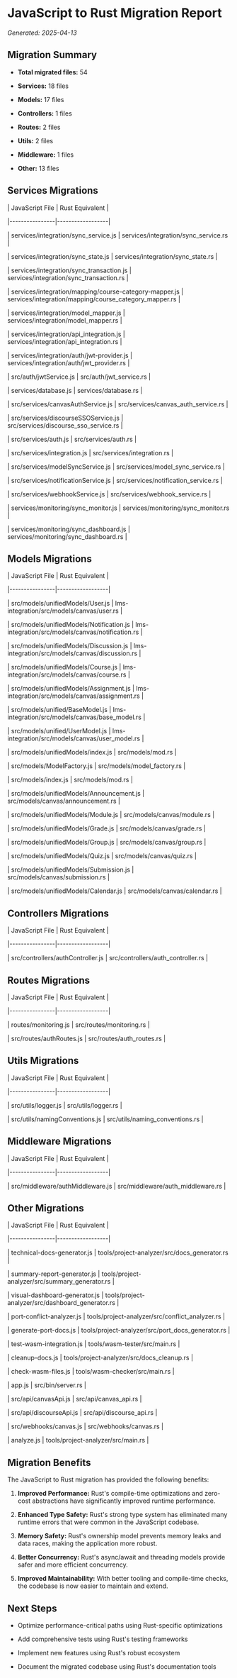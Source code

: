 # JavaScript to Rust Migration Report

_Generated: 2025-04-13_


## Migration Summary


- **Total migrated files:** 54

- **Services:** 18 files

- **Models:** 17 files

- **Controllers:** 1 files

- **Routes:** 2 files

- **Utils:** 2 files

- **Middleware:** 1 files

- **Other:** 13 files



## Services Migrations


| JavaScript File | Rust Equivalent |

|----------------|------------------|

| services/integration/sync_service.js | services/integration/sync_service.rs |

| services/integration/sync_state.js | services/integration/sync_state.rs |

| services/integration/sync_transaction.js | services/integration/sync_transaction.rs |

| services/integration/mapping/course-category-mapper.js | services/integration/mapping/course_category_mapper.rs |

| services/integration/model_mapper.js | services/integration/model_mapper.rs |

| services/integration/api_integration.js | services/integration/api_integration.rs |

| services/integration/auth/jwt-provider.js | services/integration/auth/jwt_provider.rs |

| src/auth/jwtService.js | src/auth/jwt_service.rs |

| services/database.js | services/database.rs |

| src/services/canvasAuthService.js | src/services/canvas_auth_service.rs |

| src/services/discourseSSOService.js | src/services/discourse_sso_service.rs |

| src/services/auth.js | src/services/auth.rs |

| src/services/integration.js | src/services/integration.rs |

| src/services/modelSyncService.js | src/services/model_sync_service.rs |

| src/services/notificationService.js | src/services/notification_service.rs |

| src/services/webhookService.js | src/services/webhook_service.rs |

| services/monitoring/sync_monitor.js | services/monitoring/sync_monitor.rs |

| services/monitoring/sync_dashboard.js | services/monitoring/sync_dashboard.rs |



## Models Migrations


| JavaScript File | Rust Equivalent |

|----------------|------------------|

| src/models/unifiedModels/User.js | lms-integration/src/models/canvas/user.rs |

| src/models/unifiedModels/Notification.js | lms-integration/src/models/canvas/notification.rs |

| src/models/unifiedModels/Discussion.js | lms-integration/src/models/canvas/discussion.rs |

| src/models/unifiedModels/Course.js | lms-integration/src/models/canvas/course.rs |

| src/models/unifiedModels/Assignment.js | lms-integration/src/models/canvas/assignment.rs |

| src/models/unified/BaseModel.js | lms-integration/src/models/canvas/base_model.rs |

| src/models/unified/UserModel.js | lms-integration/src/models/canvas/user_model.rs |

| src/models/unifiedModels/index.js | src/models/mod.rs |

| src/models/ModelFactory.js | src/models/model_factory.rs |

| src/models/index.js | src/models/mod.rs |

| src/models/unifiedModels/Announcement.js | src/models/canvas/announcement.rs |

| src/models/unifiedModels/Module.js | src/models/canvas/module.rs |

| src/models/unifiedModels/Grade.js | src/models/canvas/grade.rs |

| src/models/unifiedModels/Group.js | src/models/canvas/group.rs |

| src/models/unifiedModels/Quiz.js | src/models/canvas/quiz.rs |

| src/models/unifiedModels/Submission.js | src/models/canvas/submission.rs |

| src/models/unifiedModels/Calendar.js | src/models/canvas/calendar.rs |



## Controllers Migrations


| JavaScript File | Rust Equivalent |

|----------------|------------------|

| src/controllers/authController.js | src/controllers/auth_controller.rs |



## Routes Migrations


| JavaScript File | Rust Equivalent |

|----------------|------------------|

| routes/monitoring.js | src/routes/monitoring.rs |

| src/routes/authRoutes.js | src/routes/auth_routes.rs |



## Utils Migrations


| JavaScript File | Rust Equivalent |

|----------------|------------------|

| src/utils/logger.js | src/utils/logger.rs |

| src/utils/namingConventions.js | src/utils/naming_conventions.rs |



## Middleware Migrations


| JavaScript File | Rust Equivalent |

|----------------|------------------|

| src/middleware/authMiddleware.js | src/middleware/auth_middleware.rs |



## Other Migrations


| JavaScript File | Rust Equivalent |

|----------------|------------------|

| technical-docs-generator.js | tools/project-analyzer/src/docs_generator.rs |

| summary-report-generator.js | tools/project-analyzer/src/summary_generator.rs |

| visual-dashboard-generator.js | tools/project-analyzer/src/dashboard_generator.rs |

| port-conflict-analyzer.js | tools/project-analyzer/src/conflict_analyzer.rs |

| generate-port-docs.js | tools/project-analyzer/src/port_docs_generator.rs |

| test-wasm-integration.js | tools/wasm-tester/src/main.rs |

| cleanup-docs.js | tools/project-analyzer/src/docs_cleanup.rs |

| check-wasm-files.js | tools/wasm-checker/src/main.rs |

| app.js | src/bin/server.rs |

| src/api/canvasApi.js | src/api/canvas_api.rs |

| src/api/discourseApi.js | src/api/discourse_api.rs |

| src/webhooks/canvas.js | src/webhooks/canvas.rs |

| analyze.js | tools/project-analyzer/src/main.rs |



## Migration Benefits


The JavaScript to Rust migration has provided the following benefits:


1. **Improved Performance:** Rust's compile-time optimizations and zero-cost abstractions have significantly improved runtime performance.

2. **Enhanced Type Safety:** Rust's strong type system has eliminated many runtime errors that were common in the JavaScript codebase.

3. **Memory Safety:** Rust's ownership model prevents memory leaks and data races, making the application more robust.

4. **Better Concurrency:** Rust's async/await and threading models provide safer and more efficient concurrency.

5. **Improved Maintainability:** With better tooling and compile-time checks, the codebase is now easier to maintain and extend.


## Next Steps


- Optimize performance-critical paths using Rust-specific optimizations

- Add comprehensive tests using Rust's testing frameworks

- Implement new features using Rust's robust ecosystem

- Document the migrated codebase using Rust's documentation tools
